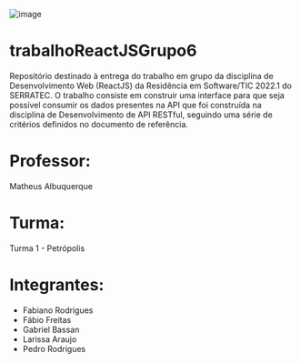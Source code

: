 ![image](https://user-images.githubusercontent.com/100969819/173954756-9b45101f-27d3-4f19-a236-450a8c4b1d34.png)

# trabalhoReactJSGrupo6
Repositório destinado à entrega do trabalho em grupo da disciplina de Desenvolvimento Web (ReactJS) da Residência em Software/TIC 2022.1 do SERRATEC. O trabalho consiste em construir uma interface para que seja possível consumir os dados presentes na API que foi construída na disciplina de Desenvolvimento de API RESTful, seguindo uma série de critérios definidos no documento de referência.

# Professor:
Matheus Albuquerque

# Turma:
Turma 1 - Petrópolis

# Integrantes:
- Fabiano Rodrigues
- Fábio Freitas
- Gabriel Bassan
- Larissa Araujo
- Pedro Rodrigues
